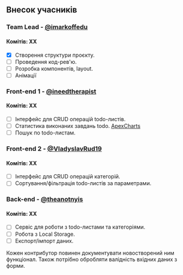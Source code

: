 ﻿## Внесок учасників

### Team Lead - [@imarkoffedu](https://github.com/imarkoffedu)
#### Комітів: XX
- [x] Створення структури проєкту.
- [ ] Проведення код-рев'ю.
- [ ] Розробка компонентів, layout.
- [ ] Анімації

### Front-end 1 - [@ineedtherapist](https://github.com/ineedtherapist)
#### Комітів: XX
- [ ] Інтерфейс для CRUD операцій todo-листів.
- [ ] Статистика виконаних завдань todo. [ApexCharts](https://apexcharts.com/)
- [ ] Пошук по todo-листам.

### Front-end 2 - [@VladyslavRud19](https://github.com/VladyslavRud19)
#### Комітів: XX
- [ ] Інтерфейс для CRUD операцій категорій.
- [ ] Сортування/фільтрація todo-листів за параметрами.

### Back-end - [@theanotnyis](https://github.com/theantonyis)
#### Комітів: XX
- [ ] Сервіс для роботи з todo-листами та категоріями.
- [ ] Робота з Local Storage.
- [ ] Експорт/імпорт даних.

Кожен контрибутор повинен документувати новостворений ним функціонал.
Також потрібно обробляти валідність вхідних даних з форми.